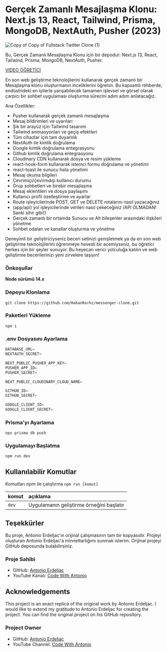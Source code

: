 # Gerçek Zamanlı Mesajlaşma Klonu: Next.js 13, React, Tailwind, Prisma, MongoDB, NextAuth, Pusher (2023)

![Copy of Copy of Fullstack Twitter Clone (1)](https://user-images.githubusercontent.com/23248726/236631198-90414da5-ee43-46a9-8898-70b003bcd83d.png)

Bu, Gerçek Zamanlı Mesajlaşma Klonu için bir depodur: Next.js 13, React, Tailwind, Prisma, MongoDB, NextAuth, Pusher.

[VIDEO ÖĞRETİCİ](https://www.youtube.com/watch?v=PGPGcKBpAk8)

En son web geliştirme teknolojilerini kullanarak gerçek zamanlı bir Mesajlaşma klonu oluşturmanın inceliklerini öğrenin. Bu kapsamlı rehberde, endüstrideki en iyilerle yarışabilecek tamamen işlevsel ve görsel olarak çarpıcı bir sohbet uygulaması oluşturma sürecini adım adım anlatacağız.

Ana Özellikler:

- Pusher kullanarak gerçek zamanlı mesajlaşma
- Mesaj bildirimleri ve uyarıları
- Şık bir arayüz için Tailwind tasarımı
- Tailwind animasyonları ve geçiş efektleri
- Tüm cihazlar için tam duyarlılık
- NextAuth ile kimlik doğrulama
- Google kimlik doğrulama entegrasyonu
- Github kimlik doğrulama entegrasyonu
- Cloudinary CDN kullanarak dosya ve resim yükleme
- react-hook-form kullanarak istemci formu doğrulama ve yönetimi
- react-toast ile sunucu hata yönetimi
- Mesaj okuma bilgileri
- Çevrimiçi/çevrimdışı kullanıcı durumu
- Grup sohbetleri ve birebir mesajlaşma
- Mesaj eklentileri ve dosya paylaşımı
- Kullanıcı profil özelleştirme ve ayarlar
- Route işleyicilerinde POST, GET ve DELETE rotalarını nasıl yazacağınız
- (app/api) yol işleyicilerinde verileri nasıl çekeceğiniz (API OLMADAN! Sanki sihir gibi!)
- Gerçek zamanlı bir ortamda Sunucu ve Alt bileşenler arasındaki ilişkileri yönetme
- Sohbet odaları ve kanallar oluşturma ve yönetme

Deneyimli bir geliştiriciyseniz beceri setinizi genişletmek ya da en son web geliştirme teknolojilerini öğrenmeye hevesli bir acemiyseniz, bu öğretici herkes için bir şeyler sunuyor. Bu heyecan verici yolculuğa katılın ve web geliştirme becerilerinizi yeni zirvelere taşıyın!

### Önkoşullar

**Node sürümü 14.x**

### Depoyu Klonlama

```shell
git clone https://github.com/HakanKorkz/messenger-clone.git
```

### Paketleri Yükleme

```shell
npm i
```

### .env Dosyasını Ayarlama

```js
DATABASE_URL=
NEXTAUTH_SECRET=

NEXT_PUBLIC_PUSHER_APP_KEY=
PUSHER_APP_ID=
PUSHER_SECRET=

NEXT_PUBLIC_CLOUDINARY_CLOUD_NAME=

GITHUB_ID=
GITHUB_SECRET=

GOOGLE_CLIENT_ID=
GOOGLE_CLIENT_SECRET=
```

### Prisma'yı Ayarlama

```shell
npx prisma db push
```

### Uygulamayı Başlatma

```shell
npm run dev
```

## Kullanılabilir Komutlar

Komutları npm ile çalıştırma `npm run [komut]`

| komut           | açıklama                                 |
| :-------------- | :--------------------------------------- |
| `dev`           | Uygulamanın geliştirme örneğini başlatır |

## Teşekkürler

Bu proje, Antonio Erdeljac'ın orijinal çalışmasının tam bir kopyasıdır. Projeyi oluşturan Antonio Erdeljac'a minnettarlığımı sunmak isterim. Orijinal projeyi GitHub deposunda bulabilirsiniz.

### Proje Sahibi

- GitHub: [Antonio Erdeljac](https://github.com/AntonioErdeljac)
- YouTube Kanalı: [Code With Antonio](https://www.youtube.com/@codewithantonio)

## Acknowledgements

This project is an exact replica of the original work by Antonio Erdeljac. I would like to extend my gratitude to Antonio Erdeljac for creating the project. You can find the original project on his GitHub repository.

### Project Owner

- GitHub: [Antonio Erdeljac](https://github.com/AntonioErdeljac)
- YouTube Channel: [Code With Antonio](https://www.youtube.com/@codewithantonio)

